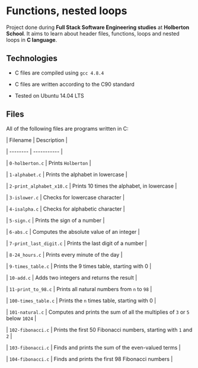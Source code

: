 # Functions, nested loops

Project done during **Full Stack Software Engineering studies** at **Holberton School**. It aims to learn about header files, functions, loops and nested loops in **C language**.

## Technologies

* C files are compiled using `gcc 4.8.4`

* C files are written according to the C90 standard

* Tested on Ubuntu 14.04 LTS

## Files

All of the following files are programs written in C:

| Filename | Description |

| -------- | ----------- |

| `0-holberton.c` | Prints `Holberton` |

| `1-alphabet.c` | Prints the alphabet in lowercase |

| `2-print_alphabet_x10.c` | Prints 10 times the alphabet, in lowercase |

| `3-islower.c` | Checks for lowercase character |

| `4-isalpha.c` | Checks for alphabetic character |

| `5-sign.c` | Prints the sign of a number |

| `6-abs.c` | Computes the absolute value of an integer |

| `7-print_last_digit.c` | Prints the last digit of a number |

| `8-24_hours.c` | Prints every minute of the day |

| `9-times_table.c` | Prints the 9 times table, starting with 0 |

| `10-add.c` | Adds two integers and returns the result |

| `11-print_to_98.c` | Prints all natural numbers from `n` to `98` |

| `100-times_table.c` | Prints the `n` times table, starting with 0 |

| `101-natural.c` | Computes and prints the sum of all the multiplies of `3` or `5` below `1024` |

| `102-fibonacci.c` | Prints the first 50 Fibonacci numbers, starting with `1` and `2` |

| `103-fibonacci.c` | Finds and prints the sum of the even-valued terms |

| `104-fibonacci.c` | Finds and prints the first 98 Fibonacci numbers |
